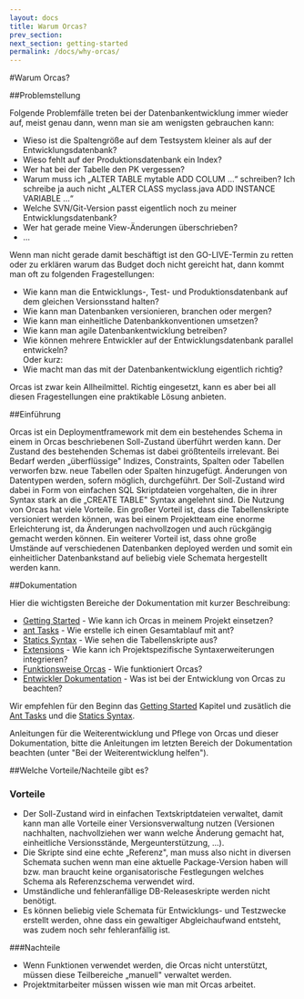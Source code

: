 ```yaml
---
layout: docs
title: Warum Orcas?
prev_section:
next_section: getting-started
permalink: /docs/why-orcas/
---
```


#Warum Orcas?

##Problemstellung

Folgende Problemfälle treten bei der Datenbankentwicklung immer wieder auf, meist genau dann, wenn man sie am wenigsten gebrauchen kann:

- Wieso ist die Spaltengröße auf dem Testsystem kleiner als auf der Entwicklungsdatenbank?
- Wieso fehlt auf der Produktionsdatenbank ein Index?
- Wer hat bei der Tabelle den PK vergessen?
- Warum muss ich „ALTER TABLE mytable ADD COLUM …“ schreiben? Ich schreibe ja auch nicht „ALTER CLASS myclass.java ADD INSTANCE VARIABLE …“
- Welche SVN/Git-Version passt eigentlich noch zu meiner Entwicklungsdatenbank?
- Wer hat gerade meine View-Änderungen überschrieben?
- …

Wenn man nicht gerade damit beschäftigt ist den GO-LIVE-Termin zu retten oder zu erklären warum das Budget doch nicht gereicht hat, dann kommt man oft zu folgenden Fragestellungen:

- Wie kann man die Entwicklungs-, Test- und Produktionsdatenbank auf dem gleichen Versionsstand halten?
- Wie kann man Datenbanken versionieren, branchen oder mergen?
- Wie kann man einheitliche Datenbankkonventionen umsetzen?
- Wie kann man agile Datenbankentwicklung betreiben?
- Wie können mehrere Entwickler auf der Entwicklungsdatenbank parallel entwickeln?
<br/>Oder kurz:
- Wie macht man das mit der Datenbankentwicklung eigentlich richtig?

Orcas ist zwar kein Allheilmittel. Richtig eingesetzt, kann es aber bei all diesen Fragestellungen eine praktikable Lösung anbieten.

##Einführung

Orcas ist ein Deploymentframework mit dem ein bestehendes Schema in einem in Orcas beschriebenen Soll-Zustand überführt werden kann. Der Zustand des bestehenden Schemas ist dabei größtenteils irrelevant. Bei Bedarf werden „überflüssige" Indizes, Constraints, Spalten oder Tabellen verworfen bzw. neue Tabellen oder Spalten hinzugefügt. Änderungen von Datentypen werden, sofern möglich, durchgeführt. Der Soll-Zustand wird dabei in Form von einfachen SQL Skriptdateien vorgehalten, die in ihrer Syntax stark an die „CREATE TABLE" Syntax angelehnt sind.
Die Nutzung von Orcas hat viele Vorteile. Ein großer Vorteil ist, dass die Tabellenskripte versioniert werden können, was bei einem Projektteam eine enorme Erleichterung ist, da Änderungen nachvollzogen und auch rückgängig gemacht werden können. Ein weiterer Vorteil ist, dass ohne große Umstände auf verschiedenen Datenbanken deployed werden und somit ein einheitlicher Datenbankstand auf beliebig viele Schemata hergestellt werden kann.

##Dokumentation

Hier die wichtigsten Bereiche der Dokumentation mit kurzer Beschreibung:

- [Getting Started]({{site.baseurl}}/docs/getting-started/) - Wie kann ich Orcas in meinem Projekt einsetzen?
- [ant Tasks]({{site.baseurl}}/docs/ant-tasks/) - Wie erstelle ich einen Gesamtablauf mit ant?
- [Statics Syntax]({{site.baseurl}}/docs/statics-syntax/) - Wie sehen die Tabellenskripte aus?
- [Extensions]({{site.baseurl}}/docs/extensions/) - Wie kann ich Projektspezifische Syntaxerweiterungen integrieren?
- [Funktionsweise Orcas]({{site.baseurl}}/docs/how-it-works/) - Wie funktioniert Orcas?
- [Entwickler Dokumentation]({{site.baseurl}}/docs/dev-docs/) - Was ist bei der Entwicklung von Orcas zu beachten?

Wir empfehlen für den Beginn das [Getting Started]({{site.baseurl}}/docs/getting-started/) Kapitel und zusätlich die [Ant Tasks]({{site.baseurl}}/docs/ant-tasks/) und die [Statics Syntax]({{site.baseurl}}/docs/statics-syntax/).

Anleitungen für die Weiterentwicklung und Pflege von Orcas und dieser Dokumentation, bitte die Anleitungen im letzten Bereich der Dokumentation beachten (unter "Bei der Weiterentwicklung helfen").

##Welche Vorteile/Nachteile gibt es?

### Vorteile

- Der Soll-Zustand wird in einfachen Textskriptdateien verwaltet, damit kann man alle Vorteile einer Versionsverwaltung nutzen (Versionen nachhalten, nachvollziehen wer wann welche Änderung gemacht hat, einheitliche Versionsstände, Mergeunterstützung, ...).
- Die Skripte sind eine echte „Referenz", man muss also nicht in diversen Schemata suchen wenn man eine aktuelle Package-Version haben will bzw. man braucht keine organisatorische Festlegungen welches Schema als Referenzschema verwendet wird.
- Umständliche und fehleranfällige DB-Releaseskripte werden nicht benötigt.
- Es können beliebig viele Schemata für Entwicklungs- und Testzwecke erstellt werden, ohne dass ein gewaltiger Abgleichaufwand entsteht, was zudem noch sehr fehleranfällig ist.

###Nachteile

- Wenn Funktionen verwendet werden, die Orcas nicht unterstützt, müssen diese Teilbereiche „manuell" verwaltet werden.
- Projektmitarbeiter müssen wissen wie man mit Orcas arbeitet.
